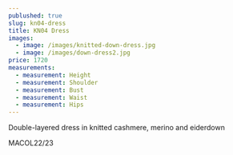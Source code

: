```yaml
---
publushed: true
slug: kn04-dress
title: KN04 Dress
images:
  - image: /images/knitted-down-dress.jpg
  - image: /images/down-dress2.jpg
price: 1720
measurements:
  - measurement: Height
  - measurement: Shoulder
  - measurement: Bust
  - measurement: Waist
  - measurement: Hips
---
```

D﻿ouble-layered dress in knitted cashmere, merino and eiderdown





M﻿ACOL22/23